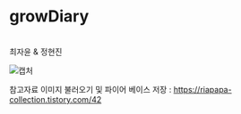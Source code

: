 # growDiary
<br>
최자윤 & 정현진 <br>

![캡처](https://user-images.githubusercontent.com/83991079/201904062-9e11b35b-0f14-4ca0-bd24-80f5bdcc65da.JPG)

참고자료
이미지 불러오기 및 파이어 베이스 저장 : https://riapapa-collection.tistory.com/42 <br>

